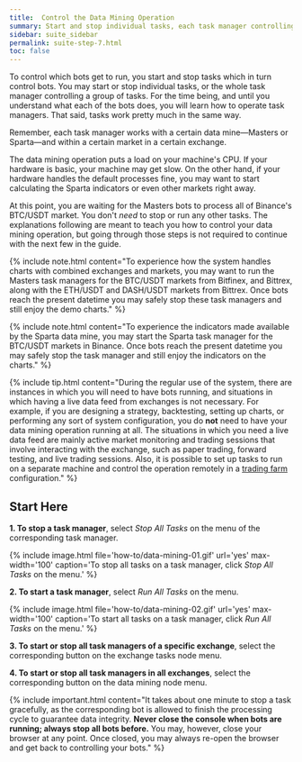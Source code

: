 ```yaml
---
title:  Control the Data Mining Operation
summary: Start and stop individual tasks, each task manager controlling multiple tasks, or all task managers at once.
sidebar: suite_sidebar
permalink: suite-step-7.html
toc: false
---
```


To control which bots get to run, you start and stop <a data-toggle="tooltip" data-original-title="{{site.data.network.task}}">tasks</a> which in turn control bots. You may start or stop individual tasks, or the whole <a data-toggle="tooltip" data-original-title="{{site.data.network.task_manager}}">task manager</a> controlling a group of tasks. For the time being, and until you understand what each of the bots does, you will learn how to operate task managers. That said, tasks work pretty much in the same way. 

Remember, each task manager works with a certain <a data-toggle="tooltip" data-original-title="{{site.data.data_mine.data_mine}}">data mine<a/>&mdash;<a data-toggle="tooltip" data-original-title="{{site.data.concepts.masters_data_mine}}">Masters</a> or <a data-toggle="tooltip" data-original-title="{{site.data.concepts.sparta_data_mine}}">Sparta</a>&mdash;and within a certain <a data-toggle="tooltip" data-original-title="{{site.data.crypto_ecosystem.market}}">market</a> in a certain <a data-toggle="tooltip" data-original-title="{{site.data.crypto_ecosystem.crypto_exchange}}">exchange</a>.

The data mining operation puts a load on your machine's CPU. If your hardware is basic, your machine may get slow. On the other hand, if your hardware handles the default processes fine, you may want to start calculating the Sparta indicators or even other markets right away. 

At this point, you are waiting for the Masters bots to process all of Binance's BTC/USDT market. You don't *need* to stop or run any other tasks. The explanations following are meant to teach you how to control your data mining operation, but going through those steps is not required to continue with the next few in the guide.

{% include note.html content="To experience how the system handles charts with combined exchanges and markets, you may want to run the Masters task managers for the BTC/USDT markets from Bitfinex, and Bittrex, along with the ETH/USDT and DASH/USDT markets from Bittrex. Once bots reach the present datetime you may safely stop these task managers and still enjoy the demo charts." %}

{% include note.html content="To experience the indicators made available by the Sparta data mine, you may start the Sparta task manager for the BTC/USDT markets in Binance. Once bots reach the present datetime you may safely stop the task manager and still enjoy the indicators on the charts." %}

{% include tip.html content="During the regular use of the system, there are instances in which you will need to have bots running, and situations in which having a live data feed from exchanges is not necessary. For example, if you are designing a strategy, backtesting, setting up charts, or performing any sort of system configuration, you do **not** need to have your data mining operation running at all. The situations in which you need a live data feed are mainly active market monitoring and trading sessions that involve interacting with the exchange, such as paper trading, forward testing, and live trading sessions. Also, it is possible to set up tasks to run on a separate machine and control the operation remotely in a [trading farm](suite-fundamental-trading-farms-concepts.html) configuration." %}



## Start Here

**1. To stop a task manager**, select *Stop All Tasks* on the menu of the corresponding task manager.

{% include image.html file='how-to/data-mining-01.gif' url='yes' max-width='100' caption='To stop all tasks on a task manager, click *Stop All Tasks* on the menu.' %}

**2. To start a task manager**, select *Run All Tasks* on the menu. 

{% include image.html file='how-to/data-mining-02.gif' url='yes' max-width='100' caption='To start all tasks on a task manager, click *Run All Tasks* on the menu.' %}

**3. To start or stop all task managers of a specific exchange**, select the corresponding button on the exchange tasks node menu.

**4. To start or stop all task managers in all exchanges**, select the corresponding button on the data mining node menu.

{% include important.html content="It takes about one minute to stop a task gracefully, as the corresponding bot is allowed to finish the processing cycle to guarantee data integrity. **Never close the console when bots are running; always stop all bots before.** You may, however, close your browser at any point. Once closed, you may always re-open the browser and get back to controlling your bots." %}


